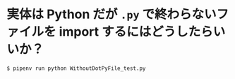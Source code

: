 # 実体は Python だが `.py` で終わらないファイルを import するにはどうしたらいいか？
```
$ pipenv run python WithoutDotPyFile_test.py
```